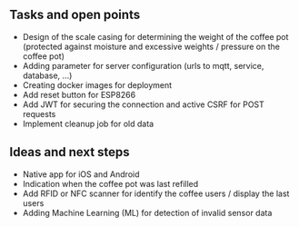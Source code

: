 ## Tasks and open points

- Design of the scale casing for determining the weight of the coffee pot (protected against moisture and excessive weights / pressure on the coffee pot)
- Adding parameter for server configuration (urls to mqtt, service, database, ...)
- Creating docker images for deployment
- Add reset button for ESP8266
- Add JWT for securing the connection and active CSRF for POST requests
- Implement cleanup job for old data

## Ideas and next steps

- Native app for iOS and Android
- Indication when the coffee pot was last refilled
- Add RFID or NFC scanner for identify the coffee users / display the last users
- Adding Machine Learning (ML) for detection of invalid sensor data
